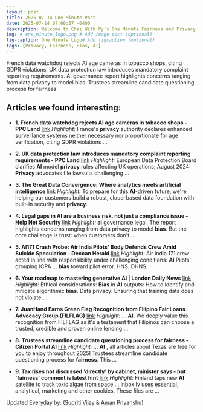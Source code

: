 ```yaml
---
layout: post
title: 2025-07-14 One-Minute Post
date: 2025-07-14 07:00:37 -0400
description: Welcome to Chai With Py's One Minute Fairness and Privacy, which aims to provide you the current happenings in the world of Fairness, Privacy, and AI.
img: # one_minute_logo.png # Add image post (optional)
fig-caption: One Minute Logo# Add figcaption (optional)
tags: [Privacy, Fairness, Bias, AI]
---
```


French data watchdog rejects AI age cameras in tobacco shops, citing GDPR violations. UK data protection law introduces mandatory complaint reporting requirements. AI governance report highlights concerns ranging from data privacy to model bias. Trustees streamline candidate questioning process for fairness.

## Articles we found interesting:

- **1. French data watchdog rejects <b>AI</b> age cameras in tobacco shops - PPC Land** [link](https://ppc.land/french-data-watchdog-rejects-ai-age-cameras-in-tobacco-shops/)
_Highlight:_ France&#39;s <b>privacy</b> authority declares enhanced surveillance systems neither necessary nor proportionate for age verification, citing GDPR violations&nbsp;...

- **2. UK data protection law introduces mandatory complaint reporting requirements - PPC Land** [link](https://ppc.land/uk-data-protection-law-introduces-mandatory-complaint-reporting-requirements/)
_Highlight:_ European Data Protection Board clarifies <b>AI</b> model <b>privacy</b> rules affecting UK operations; August 2024: <b>Privacy</b> advocates file lawsuits challenging&nbsp;...

- **3. The Great Data Convergence: Where analytics meets <b>artificial intelligence</b>** [link](https://www.scmp.com/presented/tech/topics/generative-ai-and-cloud-services/article/3317873/great-data-convergence-where-analytics-meets-artificial-intelligence)
_Highlight:_ To prepare for this <b>AI</b>-driven future, we&#39;re helping our customers build a robust, cloud-based data foundation with built-in security and <b>privacy</b>.

- **4. Legal gaps in <b>AI</b> are a business risk, not just a compliance issue - Help Net Security** [link](https://www.helpnetsecurity.com/2025/07/14/ai-governance-risks-legal-security-teams/)
_Highlight:_ <b>ai</b> governance legal. The report highlights concerns ranging from data privacy to model <b>bias</b>. But the core challenge is trust: when customers don&#39;t&nbsp;...

- **5. AI171 Crash Probe: Air India Pilots&#39; Body Defends Crew Amid Suicide Speculation - Deccan Herald** [link](https://www.deccanherald.com/india/air-india-171-crew-acted-in-line-with-responsibility-under-challenging-conditions-ai-pilots-grouping-icpa-3628072)
_Highlight:_ Air India 171 crew acted in line with responsibility under challenging conditions: <b>AI</b> Pilots&#39; grouping ICPA ... <b>bias</b> toward pilot error. HNS. DHNS.

- **6. Your roadmap to mastering generative <b>AI</b> | London Daily News** [link](https://www.londondaily.news/your-roadmap-to-mastering-generative-ai/)
_Highlight:_ Ethical considerations: <b>Bias</b> in <b>AI</b> outputs: How to identify and mitigate algorithmic <b>bias</b>. Data privacy: Ensuring that training data does not violate&nbsp;...

- **7. JuanHand Earns Green Flag Recognition from Filipino <b>Fair</b> Loans Advocacy Group (FILFLAG)** [link](https://remate.ph/juanhand-earns-green-flag-recognition-from-filipino-fair-loans-advocacy-group-filflag/)
_Highlight:_ ... <b>AI</b>. We deeply value this recognition from FILFLAG as it&#39;s a testament that Filipinos can choose a trusted, credible and proven online lending&nbsp;...

- **8. Trustees streamline candidate questioning process for <b>fairness</b> - Citizen Portal AI** [link](https://citizenportal.ai/articles/5378146/Texas/Trustees-streamline-candidate-questioning-process-for-fairness)
_Highlight:_ ... <b>AI</b> , all articles about Texas are free for you to enjoy throughout 2025! Trustees streamline candidate questioning process for <b>fairness</b>. This&nbsp;...

- **9. Tax rises not discussed &#39;directly&#39; by cabinet, minister says - but &#39;<b>fairness</b>&#39; comment is latest hint** [link](https://news.inbox.lv/14ywh3a-tax-rises-not-discussed-directly-by-cabinet-minister-says-but-fairness-comment-is-latest-hint%3Flanguage%3Den)
_Highlight:_ Finland taps new <b>AI</b> satellite to track toxic algae from space ... inbox.lv uses essential, analytical, marketing and other cookies. These files are&nbsp;...


Updated Everyday by: (<a href="https://supritivijay.github.io/">Supriti Vijay</a> & <a href="https://amanpriyanshu.github.io/">Aman Priyanshu</a>)
